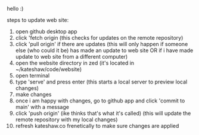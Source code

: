 hello :)

steps to update web site:

1. open github desktop app
2. click 'fetch origin (this checks for updates on the remote repository)
3. click 'pull origin' if there are updates (this will only happen if someone else (who could it be) has made an update to web site OR if i have made update to web site from a different computer)
4. open the website directory in zed (it's located in ~/kateshaw/code/website)
5. open terminal
6. type 'serve' and press enter (this starts a local server to preview local changes)
7. make changes
8. once i am happy with changes, go to github app and click 'commit to main' with a message
9. click 'push origin' (ike thinks that's what it's called) (this will update the remote repository with my local changes)
10. refresh kateshaw.co frenetically to make sure changes are applied
